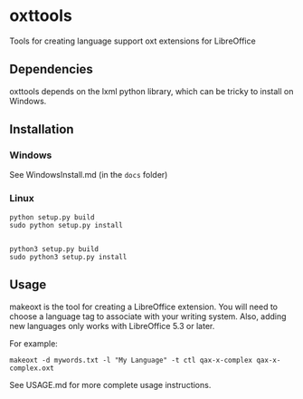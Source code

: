 # oxttools
Tools for creating language support oxt extensions for LibreOffice

## Dependencies
oxttools depends on the lxml python library, which can be tricky to install on Windows.

## Installation

### Windows
See WindowsInstall.md (in the `docs` folder)

### Linux
```
python setup.py build
sudo python setup.py install
```
```

python3 setup.py build
sudo python3 setup.py install
```

## Usage
makeoxt is the tool for creating a LibreOffice extension. You will need to choose a language
tag to associate with your writing system. Also, adding new languages only works with
LibreOffice 5.3 or later.

For example:

```
makeoxt -d mywords.txt -l "My Language" -t ctl qax-x-complex qax-x-complex.oxt
```

See USAGE.md for more complete usage instructions.
